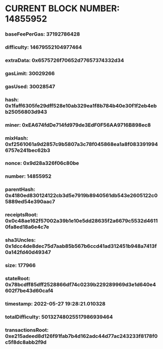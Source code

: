 # CURRENT BLOCK NUMBER: 14855952

### baseFeePerGas: 37192786428
### difficulty: 14679552104977464
### extraData: 0x6575726f70652d77657374332d34
### gasLimit: 30029266
### gasUsed: 30028547
### hash: 0x1faff6305fe29dff528e10ab329ea1f8b784b40e30f1f2eb4ebb25056803d943
### miner: 0xEA674fdDe714fd979de3EdF0F56AA9716B898ec8
### mixHash: 0xf2561061a9d2857c9b5807a3c78f045868ea1a8f0833919946757e241bec62b3
### nonce: 0x9d28a326f06c80be
### number: 14855952
### parentHash: 0x4180ed830124122cb3d5e7919b8940561db543e2605122c05889ed54e390aac7
### receiptsRoot: 0x0c48ae162f57002a39b1e10e5dd28635f2a6679c5532d46110fa8ed18a6e4c7e
### sha3Uncles: 0x1dcc4de8dec75d7aab85b567b6ccd41ad312451b948a7413f0a142fd40d49347
### size: 177966
### stateRoot: 0x78bcdff85dff2528866df74c0239b229289969d3e1d640e4602f7be43d60caf4
### timestamp: 2022-05-27 19:28:21.010328
### totalDifficulty: 50132748025517986939464
### transactionsRoot: 0xe215adeed8d126f91fab7b4d162adc44d77ac243233f8178f0c5f8dc8abb2f9d
